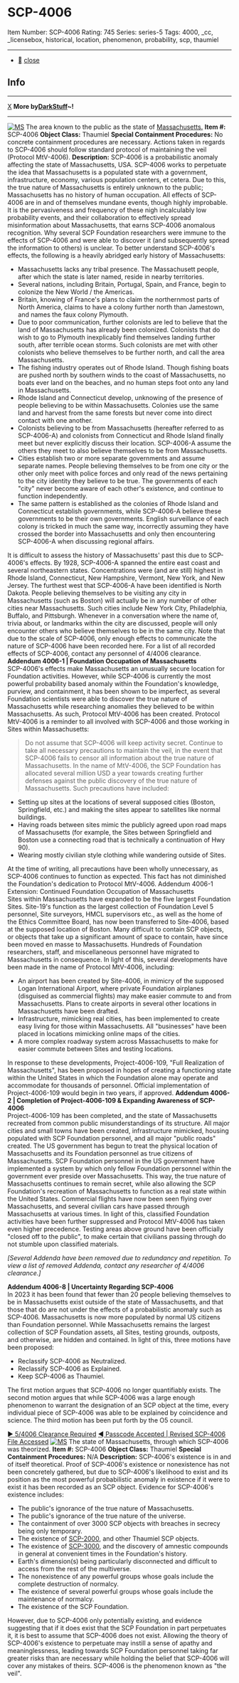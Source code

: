 # SCP-4006
Item Number: SCP-4006
Rating: 745
Series: series-5
Tags: 4000, _cc, _licensebox, historical, location, phenomenon, probability, scp, thaumiel

---

  * [](javascript:;)
[close](javascript:;)
## Info
* * *
[X](javascript:;)
**More by[DarkStuff](/dr-k-stuff-s-personnel-file)~!**
* * *

[![MS](https://scp-wiki.wdfiles.com/local--resized-images/scp-4006/MS/medium.jpg)](https://scp-wiki.wdfiles.com/local--files/scp-4006/MS)
The area known to the public as the state of [Massachusetts.](https://commons.wikimedia.org/wiki/File:Massachusetts_in_United_States_\(zoom\).svg)
**Item #:** SCP-4006
**Object Class:** Thaumiel
**Special Containment Procedures:** No concrete containment procedures are necessary. Actions taken in regards to SCP-4006 should follow standard protocol of maintaining the veil (Protocol MtV-4006).
**Description:** SCP-4006 is a probabilistic anomaly affecting the state of Massachusetts, USA. SCP-4006 works to perpetuate the idea that Massachusetts is a populated state with a government, infrastructure, economy, various population centers, et cetera. Due to this, the true nature of Massachusetts is entirely unknown to the public;
Massachusetts has no history of human occupation.
All effects of SCP-4006 are in and of themselves mundane events, though highly improbable. It is the pervasiveness and frequency of these nigh incalculably low probability events, and their collaboration to effectively spread misinformation about Massachusetts, that earns SCP-4006 anomalous recognition. Why several SCP Foundation researchers were immune to the effects of SCP-4006 and were able to discover it (and subsequently spread the information to others) is unclear. To better understand SCP-4006's effects, the following is a heavily abridged early history of Massachusetts:
  * Massachusetts lacks any tribal presence. The Massachusett people, after which the state is later named, reside in nearby territories.
  * Several nations, including Britain, Portugal, Spain, and France, begin to colonize the New World / the Americas.
  * Britain, knowing of France's plans to claim the northernmost parts of North America, claims to have a colony further north than Jamestown, and names the faux colony Plymouth.
  * Due to poor communication, further colonists are led to believe that the land of Massachusetts has already been colonized. Colonists that do wish to go to Plymouth inexplicably find themselves landing further south, after terrible ocean storms. Such colonists are met with other colonists who believe themselves to be further north, and call the area Massachusetts.
  * The fishing industry operates out of Rhode Island. Though fishing boats are pushed north by southern winds to the coast of Massachusetts, no boats ever land on the beaches, and no human steps foot onto any land in Massachusetts.
  * Rhode Island and Connecticut develop, unknowing of the presence of people believing to be within Massachusetts. Colonies use the same land and harvest from the same forests but never come into direct contact with one another.
  * Colonists believing to be from Massachusetts (hereafter referred to as SCP-4006-A) and colonists from Connecticut and Rhode Island finally meet but never explicitly discuss their location. SCP-4006-A assume the others they meet to also believe themselves to be from Massachusetts.
  * Cities establish two or more separate governments and assume separate names. People believing themselves to be from one city or the other only meet with police forces and only read of the news pertaining to the city identity they believe to be true. The governments of each "city" never become aware of each other's existence, and continue to function independently.
  * The same pattern is established as the colonies of Rhode Island and Connecticut establish governments, while SCP-4006-A believe these governments to be their own governments. English surveillance of each colony is tricked in much the same way, incorrectly assuming they have crossed the border into Massachusetts and only then encountering SCP-4006-A when discussing regional affairs.

It is difficult to assess the history of Massachusetts' past this due to SCP-4006's effects. By 1928, SCP-4006-A spanned the entire east coast and several northeastern states. Concentrations were (and are still) highest in Rhode Island, Connecticut, New Hampshire, Vermont, New York, and New Jersey. The furthest west that SCP-4006-A have been identified is North Dakota. People believing themselves to be visiting any city in Massachusetts (such as Boston) will actually be in any number of other cities near Massachusetts. Such cities include New York City, Philadelphia, Buffalo, and Pittsburgh. Whenever in a conversation where the name of, trivia about, or landmarks within the city are discussed, people will only encounter others who believe themselves to be in the same city.
Note that due to the scale of SCP-4006, only enough effects to communicate the nature of SCP-4006 have been recorded here. For a list of all recorded effects of SCP-4006, contact any personnel of 4/4006 clearance.
**Addendum 4006-1 | Foundation Occupation of Massachusetts**  
SCP-4006's effects make Massachusetts an unusually secure location for Foundation activities. However, while SCP-4006 is currently the most powerful probability based anomaly within the Foundation's knowledge, purview, and containment, it has been shown to be imperfect, as several Foundation scientists were able to discover the true nature of Massachusetts while researching anomalies they believed to be within Massachusetts. As such, Protocol MtV-4006 has been created. Protocol MtV-4006 is a reminder to all involved with SCP-4006 and those working in Sites within Massachusetts:
> Do not assume that SCP-4006 will keep activity secret. Continue to take all necessary precautions to maintain the veil, in the event that SCP-4006 fails to censor all information about the true nature of Massachusetts.
In the name of MtV-4006, the SCP Foundation has allocated several million USD a year towards creating further defenses against the public discovery of the true nature of Massachusetts. Such precautions have included:
  * Setting up sites at the locations of several supposed cities (Boston, Springfield, etc.) and making the sites appear to satellites like normal buildings.
  * Having roads between sites mimic the publicly agreed upon road maps of Massachusetts (for example, the Sites between Springfield and Boston use a connecting road that is technically a continuation of Hwy 90).
  * Wearing mostly civilian style clothing while wandering outside of Sites.

At the time of writing, all precautions have been wholly unnecessary, as SCP-4006 continues to function as expected. This fact has not diminished the Foundation's dedication to Protocol MtV-4006.
Addendum 4006-1 Extension: Continued Foundation Occupation of Massachusetts  
Sites within Massachusetts have expanded to be the five largest Foundation Sites. Site-19's function as the largest collection of Foundation Level 5 personnel, Site surveyors, HMCL supervisors etc., as well as the home of the Ethics Committee Board, has now been transferred to Site-4006, based at the supposed location of Boston. Many difficult to contain SCP objects, or objects that take up a significant amount of space to contain, have since been moved en masse to Massachusetts. Hundreds of Foundation researchers, staff, and miscellaneous personnel have migrated to Massachusetts in consequence. In light of this, several developments have been made in the name of Protocol MtV-4006, including:
  * An airport has been created by Site-4006, in mimicry of the supposed Logan International Airport, where private Foundation airplanes (disguised as commercial flights) may make easier commute to and from Massachusetts. Plans to create airports in several other locations in Massachusetts have been drafted.
  * Infrastructure, mimicking real cities, has been implemented to create easy living for those within Massachusetts. All "businesses" have been placed in locations mimicking online maps of the cities.
  * A more complex roadway system across Massachusetts to make for easier commute between Sites and testing locations.

In response to these developments, Project-4006-109, "Full Realization of Massachusetts", has been proposed in hopes of creating a functioning state within the United States in which the Foundation alone may operate and accommodate for thousands of personnel. Official implementation of Project-4006-109 would begin in two years, if approved.
**Addendum 4006-2 | Completion of Project-4006-109 & Expanding Awareness of SCP-4006**  
Project-4006-109 has been completed, and the state of Massachusetts recreated from common public misunderstandings of its structure. All major cities and small towns have been created, infrastructure mimicked, housing populated with SCP Foundation personnel, and all major "public roads" created. The US government has begun to treat the physical location of Massachusetts and its Foundation personnel as true citizens of Massachusetts. SCP Foundation personnel in the US government have implemented a system by which only fellow Foundation personnel within the government ever preside over Massachusetts. This way, the true nature of Massachusetts continues to remain secret, while also allowing the SCP Foundation's recreation of Massachusetts to function as a real state within the United States.
Commercial flights have now been seen flying over Massachusetts, and several civilian cars have passed through Massachusetts at various times. In light of this, classified Foundation activities have been further suppressed and Protocol MtV-4006 has taken even higher precedence. Testing areas above ground have been officially "closed off to the public", to make certain that civilians passing through do not stumble upon classified materials.  
  
  
_[Several Addenda have been removed due to redundancy and repetition. To view a list of removed Addenda, contact any researcher of 4/4006 clearance.]_  
  
  
**Addendum 4006-8 | Uncertainty Regarding SCP-4006**  
In 2023 it has been found that fewer than 20 people believing themselves to be in Massachusetts exist outside of the state of Massachusetts, and that those that do are not under the effects of a probabilistic anomaly such as SCP-4006. Massachusetts is now more populated by normal US citizens than Foundation personnel. While Massachusetts remains the largest collection of SCP Foundation assets, all Sites, testing grounds, outposts, and otherwise, are hidden and contained. In light of this, three motions have been proposed:
  * Reclassify SCP-4006 as Neutralized.
  * Reclassify SCP-4006 as Explained.
  * Keep SCP-4006 as Thaumiel.

The first motion argues that SCP-4006 no longer quantifiably exists. The second motion argues that while SCP-4006 was a large enough phenomenon to warrant the designation of an SCP object at the time, every individual piece of SCP-4006 was able to be explained by coincidence and science. The third motion has been put forth by the O5 council.  
  
  

[► 5/4006 Clearance Required](javascript:;)
[◄ Passcode Accepted | Revised SCP-4006 File Accessed](javascript:;)
[![MS](https://scp-wiki.wdfiles.com/local--resized-images/scp-4006/MS/medium.jpg)](https://scp-wiki.wdfiles.com/local--files/scp-4006/MS)
The state of Massachusetts, through which SCP-4006 was theorized.
**Item #:** SCP-4006
**Object Class:** Thaumiel
**Special Containment Procedures:** N/A
**Description:** SCP-4006's existence is in and of itself theoretical. Proof of SCP-4006's existence or nonexistence has not been concretely gathered, but due to SCP-4006's likelihood to exist and its position as the most powerful probabilistic anomaly in existence if it were to exist it has been recorded as an SCP object.
Evidence for SCP-4006's existence includes:
  * The public's ignorance of the true nature of Massachusetts.
  * The public's ignorance of the true nature of the universe.
  * The containment of over 3000 SCP objects with breaches in secrecy being only temporary.
  * The existence of [SCP-2000](/scp-2000), and other Thaumiel SCP objects.
  * The existence of [SCP-3000](/scp-3000), and the discovery of amnestic compounds in general at convenient times in the Foundation's history.
  * Earth's dimension(s) being particularly disconnected and difficult to access from the rest of the multiverse.
  * The nonexistence of any powerful groups whose goals include the complete destruction of normalcy.
  * The existence of several powerful groups whose goals include the maintenance of normalcy.
  * The existence of the SCP Foundation.

However, due to SCP-4006 only potentially existing, and evidence suggesting that if it does exist that the SCP Foundation in part perpetuates it, it is best to assume that SCP-4006 does not exist. Allowing the theory of SCP-4006's existence to perpetuate may instill a sense of apathy and meaninglessness, leading towards SCP Foundation personnel taking far greater risks than are necessary while holding the belief that SCP-4006 will cover any mistakes of theirs.
SCP-4006 is the phenomenon known as "the veil".
  
  
  